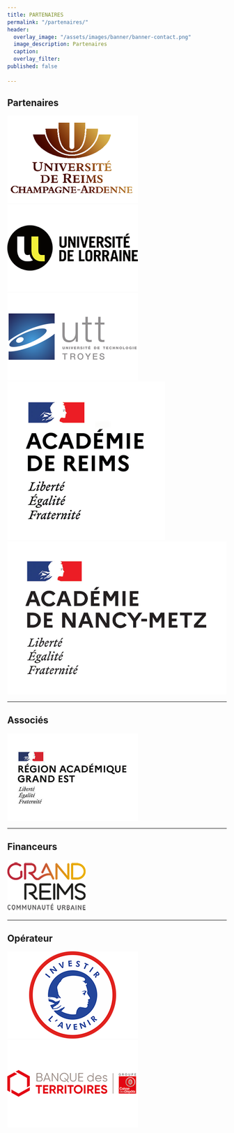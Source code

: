 ```yaml
---
title: PARTENAIRES
permalink: "/partenaires/"
header:
  overlay_image: "/assets/images/banner/banner-contact.png"
  image_description: Partenaires
  caption: 
  overlay_filter: 
published: false

---
```

## Partenaires

  
![](/uploads/urca.png)![](/uploads/ul.png)![](/uploads/utt.png)![](/uploads/2020_logo-ac-reims.png)![](/uploads/19_logoac_nancy_metz_sd.jpg)

***

## Associés

  
![](/uploads/region-academique.png)

***

## Financeurs

  
![](/uploads/grand-reims.png)

***

## Opérateur

  
![](/uploads/investir-avenir.png)![](/uploads/banque-territoire.png)